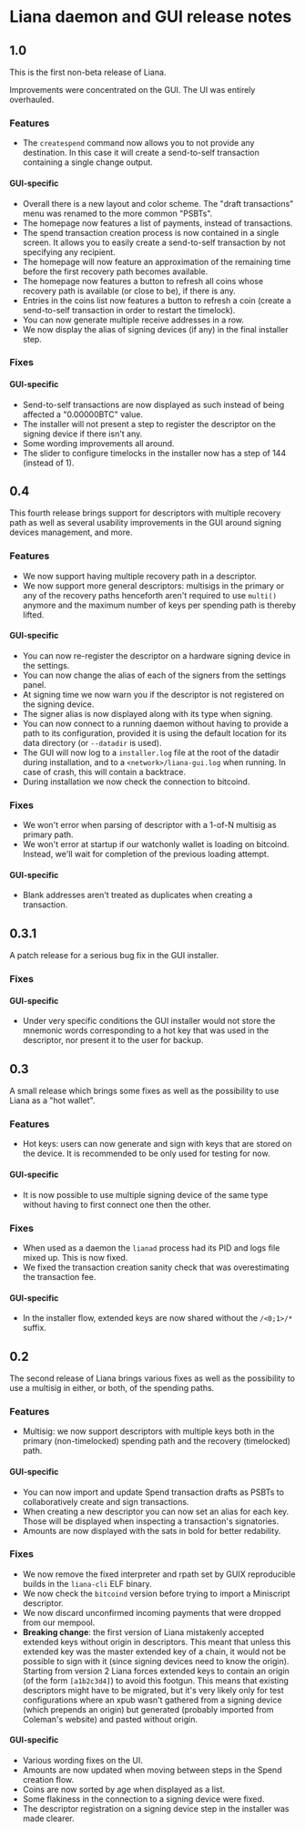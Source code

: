 # Liana daemon and GUI release notes

## 1.0

This is the first non-beta release of Liana.

Improvements were concentrated on the GUI. The UI was entirely overhauled.

### Features

- The `createspend` command now allows you to not provide any destination. In this case it will
  create a send-to-self transaction containing a single change output.

#### GUI-specific

- Overall there is a new layout and color scheme. The "draft transactions" menu was renamed to
  the more common "PSBTs".
- The homepage now features a list of payments, instead of transactions.
- The spend transaction creation process is now contained in a single screen. It allows you to
  easily create a send-to-self transaction by not specifying any recipient.
- The homepage will now feature an approximation of the remaining time before the first recovery
  path becomes available.
- The homepage now features a button to refresh all coins whose recovery path is available (or close
  to be), if there is any.
- Entries in the coins list now features a button to refresh a coin (create a send-to-self
  transaction in order to restart the timelock).
- You can now generate multiple receive addresses in a row.
- We now display the alias of signing devices (if any) in the final installer step.

### Fixes

#### GUI-specific

- Send-to-self transactions are now displayed as such instead of being affected a "0.00000BTC"
  value.
- The installer will not present a step to register the descriptor on the signing device if there
  isn't any.
- Some wording improvements all around.
- The slider to configure timelocks in the installer now has a step of 144 (instead of 1).

## 0.4

This fourth release brings support for descriptors with multiple recovery path as well as several
usability improvements in the GUI around signing devices management, and more.

### Features

- We now support having multiple recovery path in a descriptor.
- We now support more general descriptors: multisigs in the primary or any of the recovery paths
  henceforth aren't required to use `multi()` anymore and the maximum number of keys per spending
  path is thereby lifted.

#### GUI-specific

- You can now re-register the descriptor on a hardware signing device in the settings.
- You can now change the alias of each of the signers from the settings panel.
- At signing time we now warn you if the descriptor is not registered on the signing device.
- The signer alias is now displayed along with its type when signing.
- You can now connect to a running daemon without having to provide a path to its configuration,
  provided it is using the default location for its data directory (or `--datadir` is used).
- The GUI will now log to a `installer.log` file at the root of the datadir during installation, and
  to a `<network>/liana-gui.log` when running. In case of crash, this will contain a backtrace.
- During installation we now check the connection to bitcoind.

### Fixes

- We won't error when parsing of descriptor with a 1-of-N multisig as primary path.
- We won't error at startup if our watchonly wallet is loading on bitcoind. Instead, we'll wait for
  completion of the previous loading attempt.

#### GUI-specific

- Blank addresses aren't treated as duplicates when creating a transaction.

## 0.3.1

A patch release for a serious bug fix in the GUI installer.

### Fixes

#### GUI-specific

- Under very specific conditions the GUI installer would not store the mnemonic words corresponding
  to a hot key that was used in the descriptor, nor present it to the user for backup.

## 0.3

A small release which brings some fixes as well as the possibility to use Liana as a "hot wallet".

### Features

- Hot keys: users can now generate and sign with keys that are stored on the device. It is
  recommended to be only used for testing for now.

#### GUI-specific

- It is now possible to use multiple signing device of the same type without having to first connect
  one then the other.

### Fixes

- When used as a daemon the `lianad` process had its PID and logs file mixed up. This is now fixed.
- We fixed the transaction creation sanity check that was overestimating the transaction fee.

#### GUI-specific

- In the installer flow, extended keys are now shared without the `/<0;1>/*` suffix.

## 0.2

The second release of Liana brings various fixes as well as the possibility to use a multisig in
either, or both, of the spending paths.

### Features

- Multisig: we now support descriptors with multiple keys both in the primary (non-timelocked)
  spending path and the recovery (timelocked) path.

#### GUI-specific

- You can now import and update Spend transaction drafts as PSBTs to collaboratively create and sign
  transactions.
- When creating a new descriptor you can now set an alias for each key. Those will be displayed when
  inspecting a transaction's signatories.
- Amounts are now displayed with the sats in bold for better redability.

### Fixes

- We now remove the fixed interpreter and rpath set by GUIX reproducible builds in the `liana-cli`
  ELF binary.
- We now check the `bitcoind` version before trying to import a Miniscript descriptor.
- We now discard unconfirmed incoming payments that were dropped from our mempool.
- **Breaking change**: the first version of Liana mistakenly accepted extended keys without origin
  in descriptors. This meant that unless this extended key was the master extended key of a chain,
  it would not be possible to sign with it (since signing devices need to know the origin). Starting
  from version 2 Liana forces extended keys to contain an origin (of the form `[a1b2c3d4]`) to avoid
  this footgun. This means that existing descriptors might have to be migrated, but it's very likely
  only for test configurations where an xpub wasn't gathered from a signing device (which prepends
  an origin) but generated (probably imported from Coleman's website) and pasted without origin.

#### GUI-specific

- Various wording fixes on the UI.
- Amounts are now updated when moving between steps in the Spend creation flow.
- Coins are now sorted by age when displayed as a list.
- Some flakiness in the connection to a signing device were fixed.
- The descriptor registration on a signing device step in the installer was made clearer.
